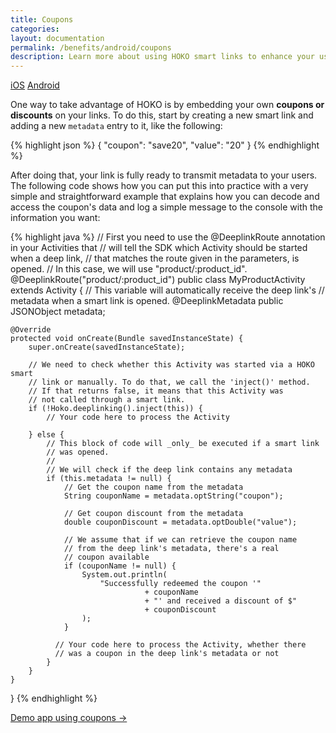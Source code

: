 ```yaml
---
title: Coupons
categories:
layout: documentation
permalink: /benefits/android/coupons
description: Learn more about using HOKO smart links to enhance your user experience.
---
```


<a href="http://support.hokolinks.com/benefits/ios/coupons/" class="tab">iOS</a>
<a href="#" class="tab active">Android</a>

One way to take advantage of HOKO is by embedding your own **coupons or discounts** on your links. To do this, start by creating a new smart link and adding a new `metadata` entry to it, like the following:

{% highlight json %}
{
  "coupon": "save20",
  "value": "20"
}
{% endhighlight %}


After doing that, your link is fully ready to transmit metadata to your users. The following code shows how you can put this into practice with a very simple and straightforward example that explains how you can decode and access the coupon's data and log a simple message to the console with the information you want:


{% highlight java %}
// First you need to use the @DeeplinkRoute annotation in your Activities that
// will tell the SDK which Activity should be started when a deep link,
// that matches the route given in the parameters, is opened.
// In this case, we will use "product/:product_id".
@DeeplinkRoute("product/:product_id")
public class MyProductActivity extends Activity {
    // This variable will automatically receive the deep link's
    // metadata when a smart link is opened.
    @DeeplinkMetadata
    public JSONObject metadata;

    @Override
    protected void onCreate(Bundle savedInstanceState) {
        super.onCreate(savedInstanceState);

        // We need to check whether this Activity was started via a HOKO smart
        // link or manually. To do that, we call the 'inject()' method.
        // If that returns false, it means that this Activity was
        // not called through a smart link.
        if (!Hoko.deeplinking().inject(this)) {
            // Your code here to process the Activity

        } else {
            // This block of code will _only_ be executed if a smart link
            // was opened.
            //
            // We will check if the deep link contains any metadata
            if (this.metadata != null) {
                // Get the coupon name from the metadata
                String couponName = metadata.optString("coupon");

                // Get coupon discount from the metadata
                double couponDiscount = metadata.optDouble("value");

                // We assume that if we can retrieve the coupon name
                // from the deep link's metadata, there's a real
                // coupon available
                if (couponName != null) {
                    System.out.println(
                        "Successfully redeemed the coupon '"
                                  + couponName
                                  + "' and received a discount of $"
                                  + couponDiscount
                    );
                }

              // Your code here to process the Activity, whether there
              // was a coupon in the deep link's metadata or not
            }
        }
    }
}
{% endhighlight %}

<a href="https://github.com/hokolinks/HOKOStore-Android" class="btn-next" target="_blank">Demo app using coupons &#8594;</a>

